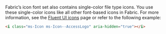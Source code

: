 Fabric’s icon font set also contains single-color file type icons. You use these single-color icons like all other font-based icons in Fabric. For more information, see the [Fluent UI icons](#/styles/web/icons) page or refer to the following example:

```html
<i class="ms-Icon ms-Icon--AccessLogo" aria-hidden="true"></i>
```

